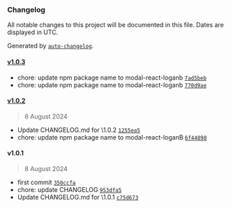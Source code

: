 ### Changelog

All notable changes to this project will be documented in this file. Dates are displayed in UTC.

Generated by [`auto-changelog`](https://github.com/CookPete/auto-changelog).

#### [v1.0.3](https://github.com/Fooxeek/modal-package-react/compare/v1.0.2...v1.0.3)

- chore: update npm package name to modal-react-loganb [`7ad5beb`](https://github.com/Fooxeek/modal-package-react/commit/7ad5bebb118622ebe71c149de393dea9464deb19)
- chore: update npm package name to modal-react-loganb [`770d9ae`](https://github.com/Fooxeek/modal-package-react/commit/770d9ae58ac107f7d5be7cbdd542caa0de51e220)

#### [v1.0.2](https://github.com/Fooxeek/modal-package-react/compare/v1.0.1...v1.0.2)

> 8 August 2024

- Update CHANGELOG.md for \1.0.2 [`1255ea5`](https://github.com/Fooxeek/modal-package-react/commit/1255ea5169dbd6e21da6c665062ec4dd37f4f4d4)
- chore: update npm package name to modal-react-loganB [`6f44898`](https://github.com/Fooxeek/modal-package-react/commit/6f448987eaca09213473867cbf3ddd8ffc501db7)

#### v1.0.1

> 8 August 2024

- first commit [`350ccfa`](https://github.com/Fooxeek/modal-package-react/commit/350ccfa624e7e6ae58ec69197a35cc6dd1d7a2e4)
- chore: update CHANGELOG [`953dfa5`](https://github.com/Fooxeek/modal-package-react/commit/953dfa5512d16f496fd9be039c28ffc1a9970dce)
- Update CHANGELOG.md for \1.0.1 [`c75d673`](https://github.com/Fooxeek/modal-package-react/commit/c75d67390081a4494d51ee9dbaa912697139888f)
